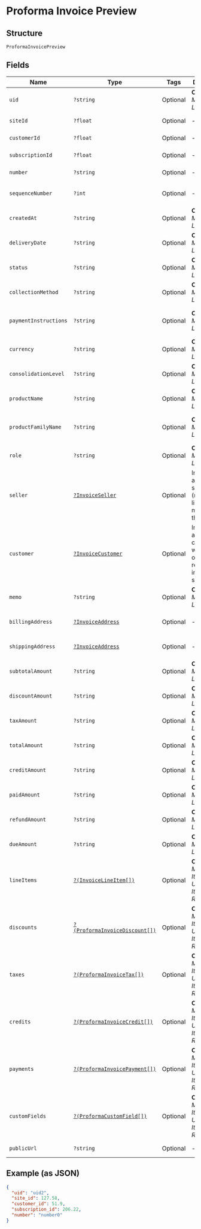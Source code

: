 
# Proforma Invoice Preview

## Structure

`ProformaInvoicePreview`

## Fields

| Name | Type | Tags | Description | Getter | Setter |
|  --- | --- | --- | --- | --- | --- |
| `uid` | `?string` | Optional | **Constraints**: *Minimum Length*: `1` | getUid(): ?string | setUid(?string uid): void |
| `siteId` | `?float` | Optional | - | getSiteId(): ?float | setSiteId(?float siteId): void |
| `customerId` | `?float` | Optional | - | getCustomerId(): ?float | setCustomerId(?float customerId): void |
| `subscriptionId` | `?float` | Optional | - | getSubscriptionId(): ?float | setSubscriptionId(?float subscriptionId): void |
| `number` | `?string` | Optional | - | getNumber(): ?string | setNumber(?string number): void |
| `sequenceNumber` | `?int` | Optional | - | getSequenceNumber(): ?int | setSequenceNumber(?int sequenceNumber): void |
| `createdAt` | `?string` | Optional | **Constraints**: *Minimum Length*: `1` | getCreatedAt(): ?string | setCreatedAt(?string createdAt): void |
| `deliveryDate` | `?string` | Optional | **Constraints**: *Minimum Length*: `1` | getDeliveryDate(): ?string | setDeliveryDate(?string deliveryDate): void |
| `status` | `?string` | Optional | **Constraints**: *Minimum Length*: `1` | getStatus(): ?string | setStatus(?string status): void |
| `collectionMethod` | `?string` | Optional | **Constraints**: *Minimum Length*: `1` | getCollectionMethod(): ?string | setCollectionMethod(?string collectionMethod): void |
| `paymentInstructions` | `?string` | Optional | **Constraints**: *Minimum Length*: `1` | getPaymentInstructions(): ?string | setPaymentInstructions(?string paymentInstructions): void |
| `currency` | `?string` | Optional | **Constraints**: *Minimum Length*: `1` | getCurrency(): ?string | setCurrency(?string currency): void |
| `consolidationLevel` | `?string` | Optional | **Constraints**: *Minimum Length*: `1` | getConsolidationLevel(): ?string | setConsolidationLevel(?string consolidationLevel): void |
| `productName` | `?string` | Optional | **Constraints**: *Minimum Length*: `1` | getProductName(): ?string | setProductName(?string productName): void |
| `productFamilyName` | `?string` | Optional | **Constraints**: *Minimum Length*: `1` | getProductFamilyName(): ?string | setProductFamilyName(?string productFamilyName): void |
| `role` | `?string` | Optional | **Constraints**: *Minimum Length*: `1` | getRole(): ?string | setRole(?string role): void |
| `seller` | [`?InvoiceSeller`](../../doc/models/invoice-seller.md) | Optional | Information about the seller (merchant) listed on the masthead of the invoice. | getSeller(): ?InvoiceSeller | setSeller(?InvoiceSeller seller): void |
| `customer` | [`?InvoiceCustomer`](../../doc/models/invoice-customer.md) | Optional | Information about the customer who is owner or recipient the invoiced subscription. | getCustomer(): ?InvoiceCustomer | setCustomer(?InvoiceCustomer customer): void |
| `memo` | `?string` | Optional | **Constraints**: *Minimum Length*: `1` | getMemo(): ?string | setMemo(?string memo): void |
| `billingAddress` | [`?InvoiceAddress`](../../doc/models/invoice-address.md) | Optional | - | getBillingAddress(): ?InvoiceAddress | setBillingAddress(?InvoiceAddress billingAddress): void |
| `shippingAddress` | [`?InvoiceAddress`](../../doc/models/invoice-address.md) | Optional | - | getShippingAddress(): ?InvoiceAddress | setShippingAddress(?InvoiceAddress shippingAddress): void |
| `subtotalAmount` | `?string` | Optional | **Constraints**: *Minimum Length*: `1` | getSubtotalAmount(): ?string | setSubtotalAmount(?string subtotalAmount): void |
| `discountAmount` | `?string` | Optional | **Constraints**: *Minimum Length*: `1` | getDiscountAmount(): ?string | setDiscountAmount(?string discountAmount): void |
| `taxAmount` | `?string` | Optional | **Constraints**: *Minimum Length*: `1` | getTaxAmount(): ?string | setTaxAmount(?string taxAmount): void |
| `totalAmount` | `?string` | Optional | **Constraints**: *Minimum Length*: `1` | getTotalAmount(): ?string | setTotalAmount(?string totalAmount): void |
| `creditAmount` | `?string` | Optional | **Constraints**: *Minimum Length*: `1` | getCreditAmount(): ?string | setCreditAmount(?string creditAmount): void |
| `paidAmount` | `?string` | Optional | **Constraints**: *Minimum Length*: `1` | getPaidAmount(): ?string | setPaidAmount(?string paidAmount): void |
| `refundAmount` | `?string` | Optional | **Constraints**: *Minimum Length*: `1` | getRefundAmount(): ?string | setRefundAmount(?string refundAmount): void |
| `dueAmount` | `?string` | Optional | **Constraints**: *Minimum Length*: `1` | getDueAmount(): ?string | setDueAmount(?string dueAmount): void |
| `lineItems` | [`?(InvoiceLineItem[])`](../../doc/models/invoice-line-item.md) | Optional | **Constraints**: *Minimum Items*: `1`, *Unique Items Required* | getLineItems(): ?array | setLineItems(?array lineItems): void |
| `discounts` | [`?(ProformaInvoiceDiscount[])`](../../doc/models/proforma-invoice-discount.md) | Optional | **Constraints**: *Minimum Items*: `1`, *Unique Items Required* | getDiscounts(): ?array | setDiscounts(?array discounts): void |
| `taxes` | [`?(ProformaInvoiceTax[])`](../../doc/models/proforma-invoice-tax.md) | Optional | **Constraints**: *Minimum Items*: `1`, *Unique Items Required* | getTaxes(): ?array | setTaxes(?array taxes): void |
| `credits` | [`?(ProformaInvoiceCredit[])`](../../doc/models/proforma-invoice-credit.md) | Optional | **Constraints**: *Minimum Items*: `1`, *Unique Items Required* | getCredits(): ?array | setCredits(?array credits): void |
| `payments` | [`?(ProformaInvoicePayment[])`](../../doc/models/proforma-invoice-payment.md) | Optional | **Constraints**: *Minimum Items*: `1`, *Unique Items Required* | getPayments(): ?array | setPayments(?array payments): void |
| `customFields` | [`?(ProformaCustomField[])`](../../doc/models/proforma-custom-field.md) | Optional | **Constraints**: *Minimum Items*: `1`, *Unique Items Required* | getCustomFields(): ?array | setCustomFields(?array customFields): void |
| `publicUrl` | `?string` | Optional | - | getPublicUrl(): ?string | setPublicUrl(?string publicUrl): void |

## Example (as JSON)

```json
{
  "uid": "uid2",
  "site_id": 127.58,
  "customer_id": 51.9,
  "subscription_id": 206.22,
  "number": "number0"
}
```

